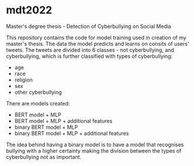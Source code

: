 # mdt2022
Master's degree thesis - Detection of Cyberbullying on Social Media

This repository contains the code for model training used in creation of my master's thesis. 
The data the model predicts and learns on consits of users' tweets. The tweets are divided into 6 classes - not cyberbullying, and cyberbullying, which is further classified with types of cyberbullying:
- age
- race
- religion
- sex
- other cyberbullying

There are models created:
- BERT model + MLP
- BERT model + MLP + additional features
- binary BERT model + MLP
- binary BERT model + MLP + additional features

The idea behind having a binary model is to have a model that recognises bullying with a higher certainty making the division between the types of cyberbullying not as important. 

